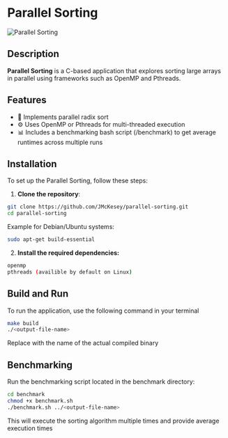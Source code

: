# Parallel Sorting

![Parallel Sorting](https://img.shields.io/badge/openmp-v6.0-green)

## Description

**Parallel Sorting** is a C-based application that explores sorting large arrays in parallel using frameworks such as OpenMP and Pthreads.

## Features

- 🧠 Implements parallel radix sort
- ⚙️ Uses OpenMP or Pthreads for multi-threaded execution
- 📊 Includes a benchmarking bash script (/benchmark) to get average runtimes across multiple runs

## Installation

To set up the Parallel Sorting, follow these steps:

1. **Clone the repository**:
  ```bash
  git clone https://github.com/JMcKesey/parallel-sorting.git
  cd parallel-sorting
  ```

  Example for Debian/Ubuntu systems:
  ```bash
  sudo apt-get build-essential
  ```

2. **Install the required dependencies:**
  ```bash
  openmp
  pthreads (availible by default on Linux)
  ```

## Build and Run
To run the application, use the following command in your terminal
  ```bash
  make build
  ./<output-file-name>
  ```

Replace <output-file-name> with the name of the actual compiled binary

## Benchmarking
Run the benchmarking script located in the benchmark directory:
```bash
cd benchmark
chmod +x benchmark.sh
./benchmark.sh ../<output-file-name>
```

This will execute the sorting algorithm multiple times and provide average execution times
